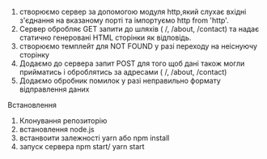 1. створюємо сервер за допомогою модуля http,який слухає вхідні з'єднання на вказаному порті та імпортуємо http from 'http'.
2. Сервер обробляє GET запити до шляхів ( /, /about, /contact) та надає статично генеровані HTML сторінки як відповідь.
3. створюємо темплейт для NOT FOUND у разі переходу на неіснуючу сторінку
4. Додаємо до сервера запит POST для того щоб дані також могли прийматись і оброблятись за адресами ( /, /about, /contact)
5. Додаємо обробник помилок у разі неправильно формату відправлення даних

Встановлення

1. Клонування репозиторію
2. встановлення node.js
3. встанвоити залежності yarn або npm install
4. запуск сервера npm start/ yarn start
